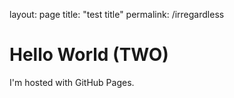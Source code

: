 layout: page
title: "test title"
permalink: /irregardless

<!DOCTYPE html>
<html>
<body>
<h1>Hello World (TWO)</h1>
<p>I'm hosted with GitHub Pages.</p>
</body>
</html>
